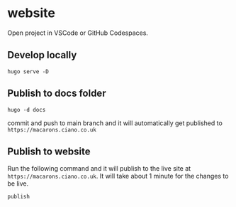 # website

Open project in VSCode or GitHub Codespaces.

## Develop locally
```
hugo serve -D
```

## Publish to docs folder
```
hugo -d docs
```

commit and push to main branch and it will automatically get published to `https://macarons.ciano.co.uk`

## Publish to website
Run the following command and it will publish to the live site at `https://macarons.ciano.co.uk`. It will take about 1 minute for the changes to be live.
```
publish
```
